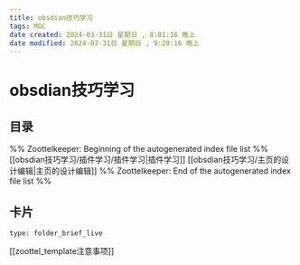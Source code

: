 ```yaml
---
title: obsdian技巧学习
tags: MOC
date created: 2024-03-31日 星期日 , 8:01:16 晚上
date modified: 2024-03-31日 星期日 , 9:20:16 晚上
---
```

# obsdian技巧学习

## 目录



%% Zoottelkeeper: Beginning of the autogenerated index file list  %%
 [[obsdian技巧学习/插件学习/插件学习|插件学习]]
 [[obsdian技巧学习/主页的设计编辑|主页的设计编辑]]
%% Zoottelkeeper: End of the autogenerated index file list  %%












## 卡片

```ccard
type: folder_brief_live
```




















[[zoottel_template注意事项]]